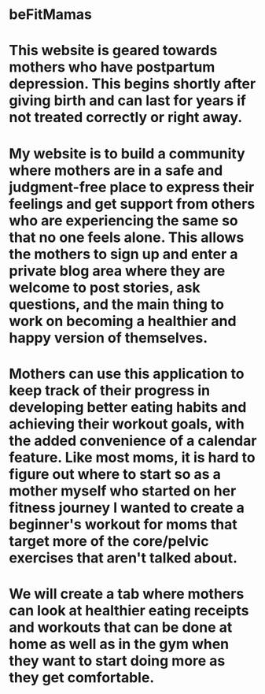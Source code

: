# beFitMamas
# This website is geared towards mothers who have postpartum depression. This begins shortly after giving birth and can last for years if not treated correctly or right away. 
# My website is to build a community where mothers are in a safe and judgment-free place to express their feelings and get support from others who are experiencing the same so that no one feels alone. This allows the mothers to sign up and enter a private blog area where they are welcome to post stories, ask questions, and the main thing to work on becoming a healthier and happy version of themselves.
# Mothers can use this application to keep track of their progress in developing better eating habits and achieving their workout goals, with the added convenience of a calendar feature. Like most moms, it is hard to figure out where to start so as a mother myself who started on her fitness journey I wanted to create a beginner's workout for moms that target more of the core/pelvic exercises that aren't talked about.
# We will create a tab where mothers can look at healthier eating receipts and workouts that can be done at home as well as in the gym when they want to start doing more as they get comfortable.
